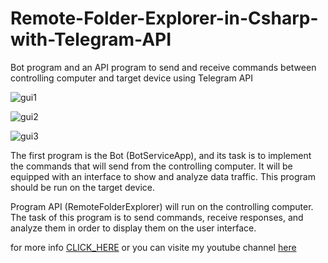 # Remote-Folder-Explorer-in-Csharp-with-Telegram-API
Bot program and an API program to send and receive commands between controlling computer and target device using Telegram API

![gui1](https://www.codeproject.com/KB/Articles/5367312/Screenshot_2023-08-29_151214.png "gui1")

![gui2](https://www.codeproject.com/KB/Articles/5367312/Screenshot_2023-08-29_151259.png "gui2")

![gui3](https://www.codeproject.com/KB/Articles/5367312/Screenshot_2023-08-29_151356.png "gui3")

The first program is the Bot (BotServiceApp), and its task is to implement the commands that will send from the controlling computer. It will be equipped with an interface to show and analyze data traffic. This program should be run on the target device.

Program API (RemoteFolderExplorer) will run on the controlling computer. The task of this program is to send commands, receive responses, and analyze them in order to display them on the user interface.

for more info [CLICK_HERE](https://www.codeproject.com/Articles/5367312/Remote-Folder-Explorer-in-Csharp-with-Telegram-API "CLICK_HERE") or you can visite my youtube channel [here](https://www.youtube.com/watch?v=bC3XvBA9gHk&t=17s "here")
